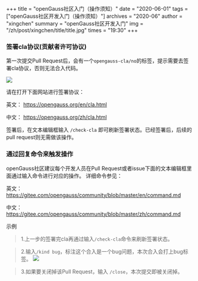 +++
title = "openGauss社区入门（操作须知）"
date = "2020-06-01"
tags = ["openGauss社区开发入门（操作须知）"]
archives = "2020-06"
author = "xingchen"
summary = "openGauss社区开发入门"
img = "/zh/post/xingchen/title/title.jpg"
times = "19:30"
+++


### 签署cla协议(贡献者许可协议)

第一次提交Pull Request后，会有一个`opengauss-cla/no`的标签，提示需要去签署cla协议，否则无法合入代码。

![](../images/cla.png)

请在打开下面网站进行签署协议：

英文： https://opengauss.org/en/cla.html

中文： https://opengauss.org/zh/cla.html

签署后，在文本编辑框输入
`/check-cla`
即可刷新签署状态。已经签署后，后续的pull request则无需做该操作。

### 通过回复命令来触发操作

openGauss社区建议每个开发人员在Pull Request或者issue下面的文本编辑框里面通过输入命令进行对应的操作。
详细命令参见：

英文：https://gitee.com/opengauss/community/blob/master/en/command.md

中文：https://gitee.com/opengauss/community/blob/master/zh/command.md

示例

> 1.上一步的签署完cla再通过输入`/check-cla`命令来刷新签署状态。

> 2.输入`/kind bug`，标注这个合入是一个bug问题，本次合入会打上bug标签。
![](../images/kindbug.png)

> 3.如果要关闭掉该Pull Request，输入 `/close`，本次提交即被关闭掉。
